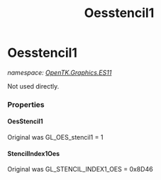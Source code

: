﻿---
title: Oesstencil1
---

# Oesstencil1
_namespace: [OpenTK.Graphics.ES11](N-OpenTK.Graphics.ES11.html)_

Not used directly.



### Properties

#### OesStencil1
Original was GL_OES_stencil1 = 1
#### StencilIndex1Oes
Original was GL_STENCIL_INDEX1_OES = 0x8D46

